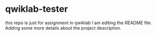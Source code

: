 # qwiklab-tester
this repo is just for assignment in qwiklab 
I am editing the README file. Adding some more details about the project description.
